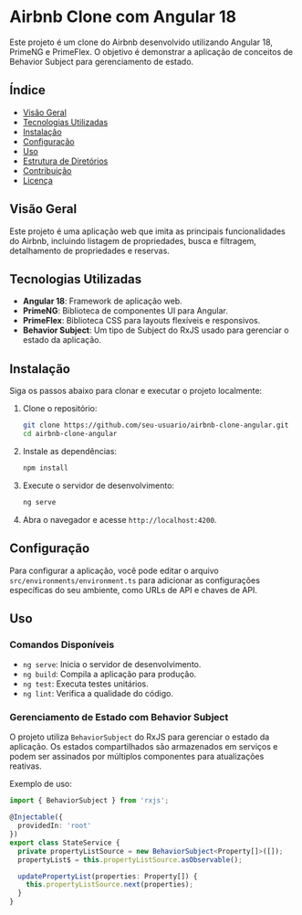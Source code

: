 # Airbnb Clone com Angular 18

Este projeto é um clone do Airbnb desenvolvido utilizando Angular 18, PrimeNG e PrimeFlex. O objetivo é demonstrar a aplicação de conceitos de Behavior Subject para gerenciamento de estado.

## Índice

- [Visão Geral](#visão-geral)
- [Tecnologias Utilizadas](#tecnologias-utilizadas)
- [Instalação](#instalação)
- [Configuração](#configuração)
- [Uso](#uso)
- [Estrutura de Diretórios](#estrutura-de-diretórios)
- [Contribuição](#contribuição)
- [Licença](#licença)

## Visão Geral

Este projeto é uma aplicação web que imita as principais funcionalidades do Airbnb, incluindo listagem de propriedades, busca e filtragem, detalhamento de propriedades e reservas. 

## Tecnologias Utilizadas

- **Angular 18**: Framework de aplicação web.
- **PrimeNG**: Biblioteca de componentes UI para Angular.
- **PrimeFlex**: Biblioteca CSS para layouts flexíveis e responsivos.
- **Behavior Subject**: Um tipo de Subject do RxJS usado para gerenciar o estado da aplicação.

## Instalação

Siga os passos abaixo para clonar e executar o projeto localmente:

1. Clone o repositório:
    ```bash
    git clone https://github.com/seu-usuario/airbnb-clone-angular.git
    cd airbnb-clone-angular
    ```

2. Instale as dependências:
    ```bash
    npm install
    ```

3. Execute o servidor de desenvolvimento:
    ```bash
    ng serve
    ```

4. Abra o navegador e acesse `http://localhost:4200`.

## Configuração

Para configurar a aplicação, você pode editar o arquivo `src/environments/environment.ts` para adicionar as configurações específicas do seu ambiente, como URLs de API e chaves de API.

## Uso

### Comandos Disponíveis

- `ng serve`: Inicia o servidor de desenvolvimento.
- `ng build`: Compila a aplicação para produção.
- `ng test`: Executa testes unitários.
- `ng lint`: Verifica a qualidade do código.

### Gerenciamento de Estado com Behavior Subject

O projeto utiliza `BehaviorSubject` do RxJS para gerenciar o estado da aplicação. Os estados compartilhados são armazenados em serviços e podem ser assinados por múltiplos componentes para atualizações reativas.

Exemplo de uso:

```typescript
import { BehaviorSubject } from 'rxjs';

@Injectable({
  providedIn: 'root'
})
export class StateService {
  private propertyListSource = new BehaviorSubject<Property[]>([]);
  propertyList$ = this.propertyListSource.asObservable();

  updatePropertyList(properties: Property[]) {
    this.propertyListSource.next(properties);
  }
}
